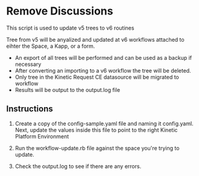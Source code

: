 # Remove Discussions
This script is used to update v5 trees to v6 routines

Tree from v5 will be anyalized and updated at v6 workflows attached to eihter the Space, a Kapp, or a form.
- An export of all trees will be performed and can be used as a backup if necessary
- After converting an importing to a v6 workflow the tree will be deleted.
- Only tree in the Kinetic Request CE datasource will be migrated to workflow
- Results will be output to the output.log file

## Instructions
1. Create a copy of the config-sample.yaml file and naming it config.yaml. Next, update the values inside this file to point to the right Kinetic Platform Environment

2. Run the workflow-update.rb file against the space you're trying to update. 

3. Check the output.log to see if there are any errors.